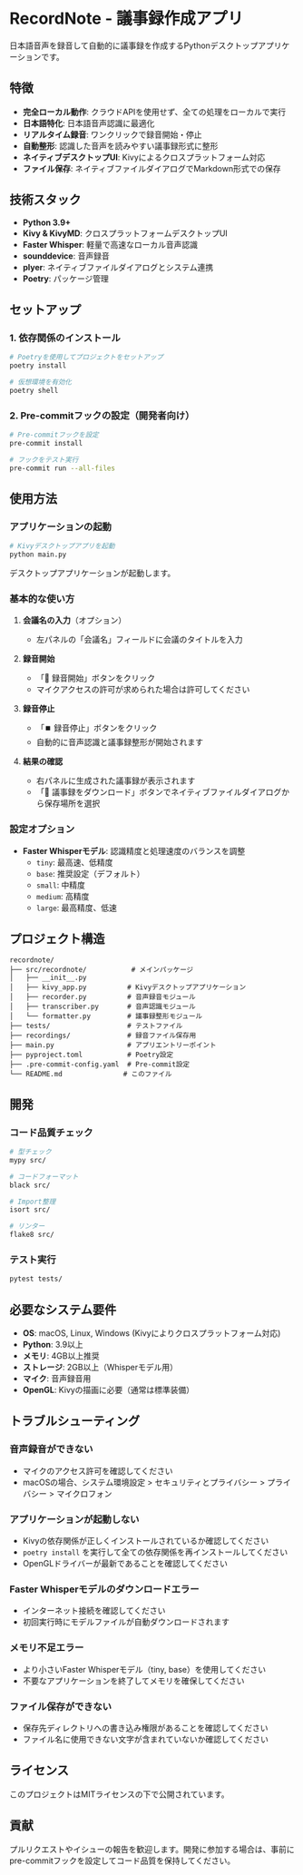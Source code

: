 # RecordNote - 議事録作成アプリ

日本語音声を録音して自動的に議事録を作成するPythonデスクトップアプリケーションです。

## 特徴

- **完全ローカル動作**: クラウドAPIを使用せず、全ての処理をローカルで実行
- **日本語特化**: 日本語音声認識に最適化
- **リアルタイム録音**: ワンクリックで録音開始・停止
- **自動整形**: 認識した音声を読みやすい議事録形式に整形
- **ネイティブデスクトップUI**: Kivyによるクロスプラットフォーム対応
- **ファイル保存**: ネイティブファイルダイアログでMarkdown形式での保存

## 技術スタック

- **Python 3.9+**
- **Kivy & KivyMD**: クロスプラットフォームデスクトップUI
- **Faster Whisper**: 軽量で高速なローカル音声認識
- **sounddevice**: 音声録音
- **plyer**: ネイティブファイルダイアログとシステム連携
- **Poetry**: パッケージ管理

## セットアップ

### 1. 依存関係のインストール

```bash
# Poetryを使用してプロジェクトをセットアップ
poetry install

# 仮想環境を有効化
poetry shell
```

### 2. Pre-commitフックの設定（開発者向け）

```bash
# Pre-commitフックを設定
pre-commit install

# フックをテスト実行
pre-commit run --all-files
```

## 使用方法

### アプリケーションの起動

```bash
# Kivyデスクトップアプリを起動
python main.py
```

デスクトップアプリケーションが起動します。

### 基本的な使い方

1. **会議名の入力**（オプション）
   - 左パネルの「会議名」フィールドに会議のタイトルを入力

2. **録音開始**
   - 「🔴 録音開始」ボタンをクリック
   - マイクアクセスの許可が求められた場合は許可してください

3. **録音停止**
   - 「⏹️ 録音停止」ボタンをクリック
   - 自動的に音声認識と議事録整形が開始されます

4. **結果の確認**
   - 右パネルに生成された議事録が表示されます
   - 「📄 議事録をダウンロード」ボタンでネイティブファイルダイアログから保存場所を選択

### 設定オプション

- **Faster Whisperモデル**: 認識精度と処理速度のバランスを調整
  - `tiny`: 最高速、低精度
  - `base`: 推奨設定（デフォルト）
  - `small`: 中精度
  - `medium`: 高精度
  - `large`: 最高精度、低速

## プロジェクト構造

```
recordnote/
├── src/recordnote/           # メインパッケージ
│   ├── __init__.py
│   ├── kivy_app.py          # Kivyデスクトップアプリケーション
│   ├── recorder.py          # 音声録音モジュール
│   ├── transcriber.py       # 音声認識モジュール
│   └── formatter.py         # 議事録整形モジュール
├── tests/                   # テストファイル
├── recordings/              # 録音ファイル保存用
├── main.py                  # アプリエントリーポイント
├── pyproject.toml           # Poetry設定
├── .pre-commit-config.yaml  # Pre-commit設定
└── README.md               # このファイル
```

## 開発

### コード品質チェック

```bash
# 型チェック
mypy src/

# コードフォーマット
black src/

# Import整理
isort src/

# リンター
flake8 src/
```

### テスト実行

```bash
pytest tests/
```

## 必要なシステム要件

- **OS**: macOS, Linux, Windows (Kivyによりクロスプラットフォーム対応)
- **Python**: 3.9以上
- **メモリ**: 4GB以上推奨
- **ストレージ**: 2GB以上（Whisperモデル用）
- **マイク**: 音声録音用
- **OpenGL**: Kivyの描画に必要（通常は標準装備）

## トラブルシューティング

### 音声録音ができない

- マイクのアクセス許可を確認してください
- macOSの場合、システム環境設定 > セキュリティとプライバシー > プライバシー > マイクロフォン

### アプリケーションが起動しない

- Kivyの依存関係が正しくインストールされているか確認してください
- `poetry install` を実行して全ての依存関係を再インストールしてください
- OpenGLドライバーが最新であることを確認してください

### Faster Whisperモデルのダウンロードエラー

- インターネット接続を確認してください
- 初回実行時にモデルファイルが自動ダウンロードされます

### メモリ不足エラー

- より小さいFaster Whisperモデル（tiny, base）を使用してください
- 不要なアプリケーションを終了してメモリを確保してください

### ファイル保存ができない

- 保存先ディレクトリへの書き込み権限があることを確認してください
- ファイル名に使用できない文字が含まれていないか確認してください

## ライセンス

このプロジェクトはMITライセンスの下で公開されています。

## 貢献

プルリクエストやイシューの報告を歓迎します。開発に参加する場合は、事前にpre-commitフックを設定してコード品質を保持してください。